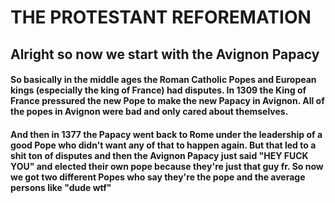 # THE PROTESTANT REFOREMATION 
## Alright so now we start with the Avignon Papacy
#### So basically in the middle ages the Roman Catholic Popes and European kings (especially the king of France) had disputes. In 1309 the King of France pressured the new Pope to make the new Papacy in Avignon. All of the popes in Avignon were bad and only cared about themselves.

#### And then in 1377 the Papacy went back to Rome under the leadership of a good Pope who didn't want any of that to happen again. But that led to a shit ton of disputes and then the Avignon Papacy just said "HEY FUCK YOU" and elected their own pope because they're just that guy fr. So now we got two different Popes who say they're the pope and the average persons like "dude wtf"